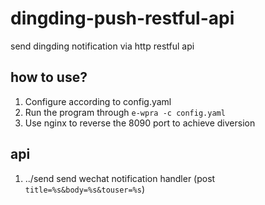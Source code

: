 # dingding-push-restful-api

send dingding notification via http restful api

## how to use?

1. Configure according to config.yaml
2. Run the program through `e-wpra -c config.yaml`
3. Use nginx to reverse the 8090 port to achieve diversion

## api

1. ../send send wechat notification handler (post `title=%s&body=%s&touser=%s`)